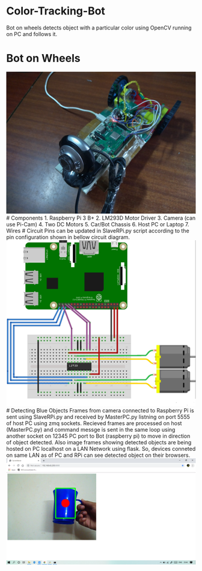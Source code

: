 # Color-Tracking-Bot
Bot on wheels detects object with a particular color using OpenCV running on PC and follows it.
# Bot on Wheels
<img src="https://github.com/SahilVerma0651/Color-Tracking-Bot/blob/master/Bot.jpg"/>
# Components
1. Raspberry Pi 3 B+
2. LM293D Motor Driver
3. Camera (can use Pi-Cam)
4. Two DC Motors
5. Car/Bot Chassis
6. Host PC or Laptop
7. Wires
# Circuit
Pins can be updated in SlaveRPi.py script according to the pin configuration shown in bellow circuit diagram.
<img src="https://github.com/SahilVerma0651/Color-Tracking-Bot/blob/master/Circuit.jpg"/>
# Detecting Blue Objects
Frames from camera connected to Raspberry Pi is sent using SlaveRPi.py and received by MasterPC.py listning on port 5555 of host PC using zmq sockets.
Recieved frames are processed on host (MasterPC.py) and command messge is sent in the same loop using another socket on 12345 PC port to Bot (raspberry pi) to move in direction of object detected.
Also image frames showing detected objects are being hosted on PC localhost on a LAN Network using flask.
So, devices conneted on same LAN as of PC and RPi can see detected object on their browsers.
<img src="https://github.com/SahilVerma0651/Color-Tracking-Bot/blob/master/Blue%20Color%20Detect.png"/>
